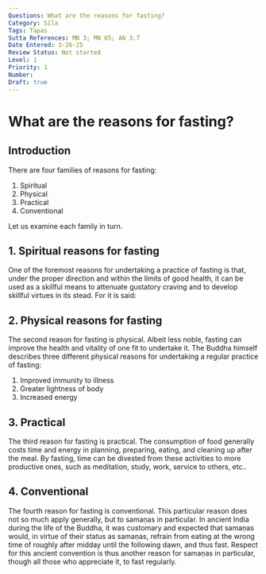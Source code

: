 ```yaml
---
Questions: What are the reasons for fasting?
Category: Sīla
Tags: Tapas
Sutta References: MN 3; MN 65; AN 3.7
Date Entered: 3-26-25
Review Status: Not started
Level: 1
Priority: 1
Number: 
Draft: true
---
```


# What are the reasons for fasting?

## Introduction

There are four families of reasons for fasting:
1. Spiritual
2. Physical
3. Practical
4. Conventional

Let us examine each family in turn.

## 1. Spiritual reasons for fasting

One of the foremost reasons for undertaking a practice of fasting is that, under the proper direction and within the limits of good health, it can be used as a skillful means to attenuate gustatory craving and to develop skillful virtues in its stead. For it is said:

## 2. Physical reasons for fasting

The second reason for fasting is physical. Albeit less noble, fasting can improve the health and vitality of one fit to undertake it. The Buddha himself describes three different physical reasons for undertaking a regular practice of fasting: 
1. Improved immunity to illness
2. Greater lightness of body 
3. Increased energy

## 3. Practical

The third reason for fasting is practical. The consumption of food generally costs time and energy in planning, preparing, eating, and cleaning up after the meal. By fasting, time can be divested from these activities to more productive ones, such as meditation, study, work, service to others, etc..

## 4. Conventional

The fourth reason for fasting is conventional. This particular reason does not so much apply generally, but to samaṇas in particular. In ancient India during the life of the Buddha, it was customary and expected that samaṇas would, in virtue of their status as samaṇas, refrain from eating at the wrong time of roughly after midday until the following dawn, and thus fast. Respect for this ancient convention is thus another reason for samaṇas in particular, though all those who appreciate it, to fast regularly.



